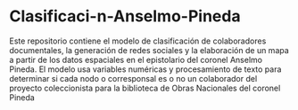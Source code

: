 # Clasificaci-n-Anselmo-Pineda
Este repositorio contiene el modelo de clasificación de colaboradores documentales, la generación de redes sociales y la elaboración de un mapa a partir de los datos espaciales en el epistolario del coronel Anselmo Pineda. El modelo usa variables numéricas y procesamiento de texto para determinar si cada nodo o corresponsal es o no un colaborador del proyecto coleccionista para la biblioteca de Obras Nacionales del coronel Pineda
